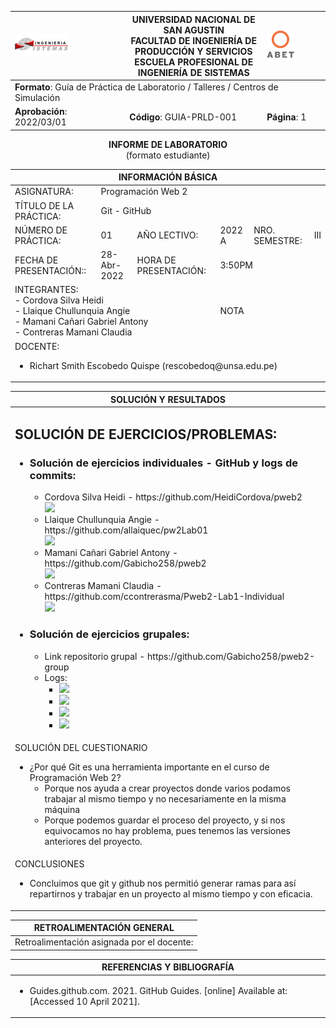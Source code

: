 <div align="center">
<table>
    <theader>
        <tr>
            <td><img src="https://github.com/rescobedoq/pw2/blob/main/epis.png?raw=true" alt="EPIS" style="width:50%; height:auto"/></td>
            <th>
                <span style="font-weight:bold;">UNIVERSIDAD NACIONAL DE SAN AGUSTIN</span><br />
                <span style="font-weight:bold;">FACULTAD DE INGENIERÍA DE PRODUCCIÓN Y SERVICIOS</span><br />
                <span style="font-weight:bold;">ESCUELA PROFESIONAL DE INGENIERÍA DE SISTEMAS</span>
            </th>
            <td><img src="https://github.com/rescobedoq/pw2/blob/main/abet.png?raw=true" alt="ABET" style="width:50%; height:auto"/></td>
        </tr>
    </theader>
    <tbody>
        <tr><td colspan="3"><span style="font-weight:bold;">Formato</span>: Guía de Práctica de Laboratorio / Talleres / Centros de Simulación</td></tr>
        <tr><td><span style="font-weight:bold;">Aprobación</span>:  2022/03/01</td><td><span style="font-weight:bold;">Código</span>: GUIA-PRLD-001</td><td><span style="font-weight:bold;">Página</span>: 1</td></tr>
    </tbody>
</table>
</div>

<div align="center">
<span style="font-weight:bold;">INFORME DE LABORATORIO</span><br />
<span>(formato estudiante)</span>
</div>


<table>
<theader>
<tr><th colspan="6">INFORMACIÓN BÁSICA</th></tr>
</theader>
<tbody>
<tr><td>ASIGNATURA:</td><td colspan="5">Programación Web 2</td></tr>
<tr><td>TÍTULO DE LA PRÁCTICA:</td><td colspan="5">Git - GitHub</td></tr>
<tr>
<td>NÚMERO DE PRÁCTICA:</td><td>01</td><td>AÑO LECTIVO:</td><td>2022 A</td><td>NRO. SEMESTRE:</td><td>III</td>
</tr>
<tr>
<td>FECHA DE PRESENTACIÓN::</td><td>28-Abr-2022</td><td>HORA DE PRESENTACIÓN:</td><td colspan="3">3:50PM</td>
</tr>
  <tr>
    <td colspan="3">INTEGRANTES: <br/>
    - Cordova Silva Heidi<br/>
    - Llaique Chullunquia Angie<br/>
    - Mamani Cañari Gabriel Antony<br/>
    - Contreras Mamani Claudia     
    </td>
    <td>NOTA</td><td colspan="3"></td>
  </tr>

<tr><td colspan="6">DOCENTE:
<ul>
<li>Richart Smith Escobedo Quispe (rescobedoq@unsa.edu.pe)</li>
</ul>
</td>
</<tr>
</tdbody>
</table>

<table>
<theader>
<tr><th colspan="6">SOLUCIÓN Y RESULTADOS</th></tr>
</theader>
<tbody>

<tr><td colspan="6"><h2>SOLUCIÓN DE EJERCICIOS/PROBLEMAS:</h2>
<ul>
<li>
    <h3>Solución de ejercicios individuales - GitHub y logs de commits: </h3>
    <ul>
        <li>Cordova Silva Heidi - https://github.com/HeidiCordova/pweb2</li>
        <image height="300" src="https://user-images.githubusercontent.com/85516522/166062522-5ddd896b-9c4c-47ba-ae16-6f1bc2df7786.png"/>
        <li>Llaique Chullunquia Angie	 - https://github.com/allaiquec/pw2Lab01	</li>
        <image height="300" src="https://user-images.githubusercontent.com/85516522/166062622-be93af4a-4430-467d-a211-7c8de9aefebb.png"/>
        <li>Mamani Cañari Gabriel Antony - https://github.com/Gabicho258/pweb2 
        </li>
        <image height="300" src="https://user-images.githubusercontent.com/85516522/165863370-2a67271f-e69b-43cb-a6c5-efafd9af7157.png"/>
        <li>Contreras Mamani Claudia - https://github.com/ccontrerasma/Pweb2-Lab1-Individual </li>
        <image height="300" src="https://user-images.githubusercontent.com/85516522/166062960-e866c1ec-c73f-4483-bedb-e24290ca62e1.png"/>
    </ul>
</li>
 <li>
    <h3>Solución de ejercicios grupales: </h3>
     <ul>
        <li>Link repositorio grupal - https://github.com/Gabicho258/pweb2-group</li>
         <li>Logs:
            <ul>
                <li><image height="180" src="https://user-images.githubusercontent.com/85516522/166064539-a834c771-fc8a-42b0-a591-ea632e69d870.png"/></li>
                <li><image height="300" src="https://user-images.githubusercontent.com/85516522/166064732-4192455f-767c-49b8-99f0-d09dec0e1bb0.png"/></li>
                <li><image height="120" src="https://user-images.githubusercontent.com/85516522/166065228-c734ee41-68a2-4d92-b469-6df88ee660e9.png"/></li>
                <li><image height="220" src="https://user-images.githubusercontent.com/85516522/166065911-e700f08f-9f57-43de-b9c5-79a736172fa5.png"/></li>
             </ul>
         </li>
    </ul>
    </li>
</ul>
</td>
</<tr>
  <tr><td colspan="6">SOLUCIÓN DEL CUESTIONARIO
<ul>
<li>¿Por qué Git es una herramienta importante en el curso de Programación Web 2?
    <ul>
        <li>Porque nos ayuda a crear proyectos donde varios podamos trabajar al mismo tiempo y no necesariamente en la misma máquina</li>
        <li>Porque podemos guardar el proceso del proyecto, y si nos equivocamos no hay problema, pues tenemos las versiones anteriores del proyecto.</li>
    </ul>
    </li>
</ul>
</td>
</<tr>
    <tr><td colspan="6">CONCLUSIONES
<ul>
<li>Concluimos que git y github nos permitió generar ramas para así repartirnos y trabajar en un proyecto al mismo tiempo y con eficacia.</li>
</ul>
</td>
</<tr>
</tdbody>
</table>


<table>
<theader>
<tr><th colspan="6">RETROALIMENTACIÓN GENERAL</th></tr>
</theader>
<tbody>

<tr><td colspan="6">Retroalimentación asignada por el docente: 
</td>

</tdbody>
</table>


<table>
<theader>
<tr><th colspan="6">REFERENCIAS Y BIBLIOGRAFÍA</th></tr>
</theader>
<tbody>

<tr><td colspan="6">
    <ul>
        <li>
            Guides.github.com. 2021. GitHub Guides. [online] Available at: [Accessed 10 April 2021].
        </li>
    </ul>
    
    
</td>

</tdbody>
</table>
